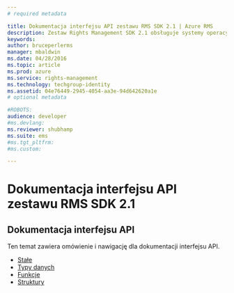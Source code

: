 ```yaml
---
# required metadata

title: Dokumentacja interfejsu API zestawu RMS SDK 2.1 | Azure RMS
description: Zestaw Rights Management SDK 2.1 obsługuje systemy operacyjne Android, iOS, OS X, Linux i Windows Phone oraz Sklep Windows.
keywords:
author: bruceperlerms
manager: mbaldwin
ms.date: 04/28/2016
ms.topic: article
ms.prod: azure
ms.service: rights-management
ms.technology: techgroup-identity
ms.assetid: 04e76449-2945-4054-aa3e-94d642620a1e
# optional metadata

#ROBOTS:
audience: developer
#ms.devlang:
ms.reviewer: shubhamp
ms.suite: ems
#ms.tgt_pltfrm:
#ms.custom:

---
```


# Dokumentacja interfejsu API zestawu RMS SDK 2.1 

## Dokumentacja interfejsu API

Ten temat zawiera omówienie i nawigację dla dokumentacji interfejsu API.

- [Stałe](/rights-management/sdk/2.1/api/win/constants)
- [Typy danych](/rights-management/sdk/2.1/api/win/data%20types)
- [Funkcje](/rights-management/sdk/2.1/api/win/functions)
- [Struktury](/rights-management/sdk/2.1/api/win/structures)



<!--HONumber=May16_HO2-->


